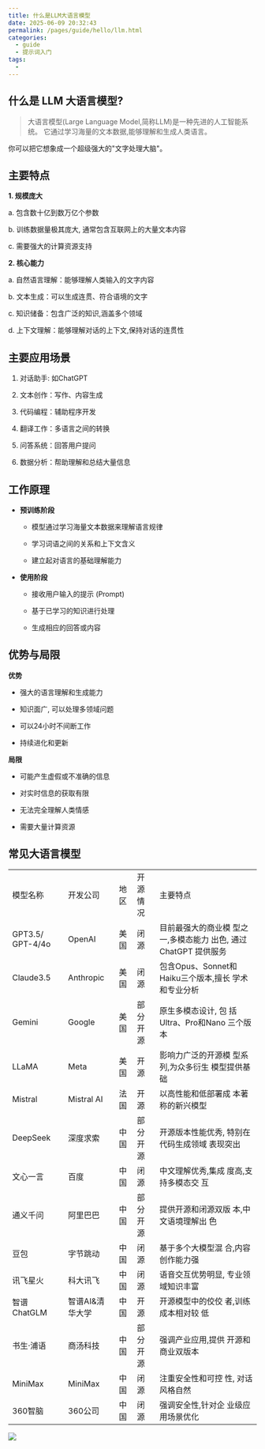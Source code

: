 ```yaml
---
title: 什么是LLM大语言模型
date: 2025-06-09 20:32:43
permalink: /pages/guide/hello/llm.html
categories:
  - guide
  - 提示词入门
tags:
  - 
---
```



## 什么是 LLM 大语言模型?

> 大语言模型(Large Language Model,简称LLM)是一种先进的人工智能系统。 它通过学习海量的文本数据,能够理解和生成人类语言。

你可以把它想象成一个超级强大的"文字处理大脑"。

## 主要特点

**1. 规模庞大**

a. 包含数十亿到数万亿个参数

b. 训练数据量极其庞大, 通常包含互联网上的大量文本内容

c. 需要强大的计算资源支持

**2. 核心能力**

a. 自然语言理解：能够理解人类输入的文字内容

b. 文本生成：可以生成连贯、符合语境的文字

c. 知识储备：包含广泛的知识,涵盖多个领域

d. 上下文理解：能够理解对话的上下文,保持对话的连贯性

## 主要应用场景

1. 对话助手: 如ChatGPT

2. 文本创作：写作、内容生成

3. 代码编程：辅助程序开发

4. 翻译工作：多语言之间的转换

5. 问答系统：回答用户提问

6. 数据分析：帮助理解和总结大量信息

## 工作原理

- **预训练阶段**

  - 模型通过学习海量文本数据来理解语言规律

  - 学习词语之间的关系和上下文含义

  - 建立起对语言的基础理解能力

- **使用阶段**

  - 接收用户输入的提示 (Prompt)

  - 基于已学习的知识进行处理

  - 生成相应的回答或内容

## 优势与局限

**优势** 

- 强大的语言理解和生成能力

- 知识面广, 可以处理多领域问题

- 可以24小时不间断工作

- 持续进化和更新

**局限**

- 可能产生虚假或不准确的信息

- 对实时信息的获取有限

- 无法完全理解人类情感

- 需要大量计算资源

## 常见大语言模型

<!-- Media -->

<table>
	<tr>
		<td>模型名称</td>
		<td>开发公司</td>
		<td>地区</td>
		<td>开源情况</td>
		<td>主要特点</td>
	</tr>
	<tr>
		<td>GPT3.5/ GPT-4/4o</td>
		<td>OpenAI</td>
		<td>美国</td>
		<td>闭源</td>
		<td>目前最强大的商业模 型之一,多模态能力 出色, 通过ChatGPT 提供服务</td>
	</tr>
	<tr>
		<td>Claude3.5</td>
		<td>Anthropic</td>
		<td>美国</td>
		<td>闭源</td>
		<td>包含Opus、Sonnet和 Haiku三个版本,擅长 学术和专业分析</td>
	</tr>
	<tr>
		<td>Gemini</td>
		<td>Google</td>
		<td>美国</td>
		<td>部分开源</td>
		<td>原生多模态设计, 包 括Ultra、Pro和Nano 三个版本</td>
	</tr>
	<tr>
		<td>LLaMA</td>
		<td>Meta</td>
		<td>美国</td>
		<td>开源</td>
		<td>影响力广泛的开源模 型系列,为众多衍生 模型提供基础</td>
	</tr>
	<tr>
		<td>Mistral</td>
		<td>Mistral AI</td>
		<td>法国</td>
		<td>开源</td>
		<td>以高性能和低部署成 本著称的新兴模型</td>
	</tr>
	<tr>
		<td>DeepSeek</td>
		<td>深度求索</td>
		<td>中国</td>
		<td>部分开源</td>
		<td>开源版本性能优秀, 特别在代码生成领域 表现突出</td>
	</tr>
	<tr>
		<td>文心一言</td>
		<td>百度</td>
		<td>中国</td>
		<td>闭源</td>
		<td>中文理解优秀,集成 度高,支持多模态交 互</td>
	</tr>
	<tr>
		<td>通义千问</td>
		<td>阿里巴巴</td>
		<td>中国</td>
		<td>部分开源</td>
		<td>提供开源和闭源双版 本,中文语境理解出 色</td>
	</tr>
	<tr>
		<td>豆包</td>
		<td>字节跳动</td>
		<td>中国</td>
		<td>闭源</td>
		<td>基于多个大模型混 合,内容创作能力强</td>
	</tr>
	<tr>
		<td>讯飞星火</td>
		<td>科大讯飞</td>
		<td>中国</td>
		<td>闭源</td>
		<td>语音交互优势明显, 专业领域知识丰富</td>
	</tr>
	<tr>
		<td>智谱ChatGLM</td>
		<td>智谱AI&清华大学</td>
		<td>中国</td>
		<td>开源</td>
		<td>开源模型中的佼佼 者,训练成本相对较 低</td>
	</tr>
	<tr>
		<td>书生·浦语</td>
		<td>商汤科技</td>
		<td>中国</td>
		<td>部分开源</td>
		<td>强调产业应用,提供 开源和商业双版本</td>
	</tr>
	<tr>
		<td>MiniMax</td>
		<td>MiniMax</td>
		<td>中国</td>
		<td>闭源</td>
		<td>注重安全性和可控 性, 对话风格自然</td>
	</tr>
	<tr>
		<td>360智脑</td>
		<td>360公司</td>
		<td>中国</td>
		<td>闭源</td>
		<td>强调安全性,针对企 业级应用场景优化</td>
	</tr>
</table>

<!-- figureText: GPT-4 WebGPT LLaMA-Chat CodeLLaMA LLaMA-Guard LLaMA - 1/2/3 ERNIE Qwen - 1/1.5/2 Owen-Multilingual Qwen-Audio Mistral Codestral ChatGPT CodeX Gemini - 1/1.5 GPT-3 PaLM-1/2 Gemma Flan-T5 DeepSeek - Coder - 1/2 DeepSeek - Chat- 1/2 Baichuan -->

<img src="https://cdn.noedgeai.com/bo_d145kjv7aajc73bvbjrg_3.jpg?x=81&y=76&w=1494&h=1203&r=0"/>

<!-- Media -->
